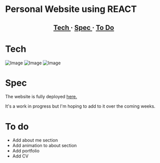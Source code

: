 <h1>

Personal Website using REACT

</h1>

<div>

<h2 align="center">
<a href='https://github.com/kwatts949/kwatts949.github.io/blob/main/README.md#tech'> Tech </a> <span> · </span>
<a href='https://github.com/kwatts949/kwatts949.github.io/blob/main/README.md#spec'> Spec </a> <span> · </span>
<a href='https://github.com/kwatts949/kwatts949.github.io/blob/main/README.md#to-do'> To Do </a>
<h2>

</div>

# Tech
![Image](https://img.shields.io/badge/React-20232A?style=for-the-badge&logo=react&logoColor=61DAFB)
![Image](https://img.shields.io/badge/JavaScript-323330?style=for-the-badge&logo=javascript&logoColor=F7DF1E)
![Image](https://img.shields.io/badge/HTML5-E34F26?style=for-the-badge&logo=html5&logoColor=white)

# Spec
The website is fully deployed <a href="https://kwatts949.github.io/">here.</a>

It's a work in progress but I'm hoping to add to it over the coming weeks.

# To do
* Add about me section
* Add animation to about section
* Add portfolio
* Add CV


